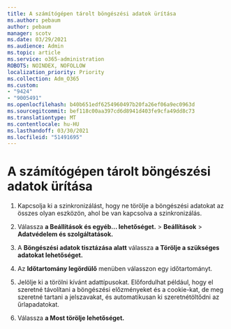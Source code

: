 ```yaml
---
title: A számítógépen tárolt böngészési adatok ürítása
ms.author: pebaum
author: pebaum
manager: scotv
ms.date: 03/29/2021
ms.audience: Admin
ms.topic: article
ms.service: o365-administration
ROBOTS: NOINDEX, NOFOLLOW
localization_priority: Priority
ms.collection: Adm_O365
ms.custom:
- "9424"
- "9005491"
ms.openlocfilehash: b40b651edf6254960497b20fa26ef06a9ec0963d
ms.sourcegitcommit: bef118c00aa397cd6d8941d403fe9cfa49dd8c73
ms.translationtype: MT
ms.contentlocale: hu-HU
ms.lasthandoff: 03/30/2021
ms.locfileid: "51491695"
---
```

# <a name="clear-the-browsing-data-stored-on-your-computer"></a>A számítógépen tárolt böngészési adatok ürítása

1. Kapcsolja ki a szinkronizálást, hogy ne törölje a böngészési adatokat az összes olyan eszközön, ahol be van kapcsolva a szinkronizálás.

1. Válassza **a Beállítások és egyéb... lehetőséget.**  >  **Beállítások**  >  **Adatvédelem és szolgáltatások.**

1. A **Böngészési adatok tisztázása alatt** válassza **a Törölje a szükséges adatokat lehetőséget.**

1. Az **Időtartomány legördülő** menüben válasszon egy időtartományt.

1. Jelölje ki a törölni kívánt adattípusokat. Előfordulhat például, hogy el szeretné távolítani a böngészési előzményeket és a cookie-kat, de meg szeretné tartani a jelszavakat, és automatikusan ki szeretnétöltődni az űrlapadatokat.

1. Válassza **a Most törölje lehetőséget.**
